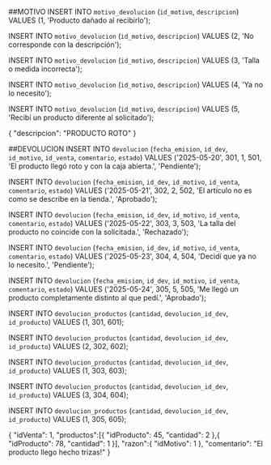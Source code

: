 ##MOTIVO
INSERT INTO `motivo_devolucion` (`id_motivo`, `descripcion`)
VALUES (1, 'Producto dañado al recibirlo');

INSERT INTO `motivo_devolucion` (`id_motivo`, `descripcion`)
VALUES (2, 'No corresponde con la descripción');

INSERT INTO `motivo_devolucion` (`id_motivo`, `descripcion`)
VALUES (3, 'Talla o medida incorrecta');

INSERT INTO `motivo_devolucion` (`id_motivo`, `descripcion`)
VALUES (4, 'Ya no lo necesito');

INSERT INTO `motivo_devolucion` (`id_motivo`, `descripcion`)
VALUES (5, 'Recibí un producto diferente al solicitado');

{
"descripcion": "PRODUCTO ROTO"
}

##DEVOLUCION
INSERT INTO `devolucion` (`fecha_emision`, `id_dev`, `id_motivo`, `id_venta`, `comentario`, `estado`)
VALUES ('2025-05-20', 301, 1, 501, 'El producto llegó roto y con la caja abierta.', 'Pendiente');

INSERT INTO `devolucion` (`fecha_emision`, `id_dev`, `id_motivo`, `id_venta`, `comentario`, `estado`)
VALUES ('2025-05-21', 302, 2, 502, 'El artículo no es como se describe en la tienda.', 'Aprobado');

INSERT INTO `devolucion` (`fecha_emision`, `id_dev`, `id_motivo`, `id_venta`, `comentario`, `estado`)
VALUES ('2025-05-22', 303, 3, 503, 'La talla del producto no coincide con la solicitada.', 'Rechazado');

INSERT INTO `devolucion` (`fecha_emision`, `id_dev`, `id_motivo`, `id_venta`, `comentario`, `estado`)
VALUES ('2025-05-23', 304, 4, 504, 'Decidí que ya no lo necesito.', 'Pendiente');

INSERT INTO `devolucion` (`fecha_emision`, `id_dev`, `id_motivo`, `id_venta`, `comentario`, `estado`)
VALUES ('2025-05-24', 305, 5, 505, 'Me llegó un producto completamente distinto al que pedí.', 'Aprobado');


INSERT INTO `devolucion_productos` (`cantidad`, `devolucion_id_dev`, `id_producto`)
VALUES (1, 301, 601);

INSERT INTO `devolucion_productos` (`cantidad`, `devolucion_id_dev`, `id_producto`)
VALUES (2, 302, 602);

INSERT INTO `devolucion_productos` (`cantidad`, `devolucion_id_dev`, `id_producto`)
VALUES (1, 303, 603);

INSERT INTO `devolucion_productos` (`cantidad`, `devolucion_id_dev`, `id_producto`)
VALUES (3, 304, 604);

INSERT INTO `devolucion_productos` (`cantidad`, `devolucion_id_dev`, `id_producto`)
VALUES (1, 305, 605);

{
"idVenta": 1,
"productos":[{
"idProducto": 45,
"cantidad": 2
},{
"idProducto": 78,
"cantidad": 1
}],
"razon":{
"idMotivo": 1
},
"comentario": "El producto llego hecho trizas!"
}
